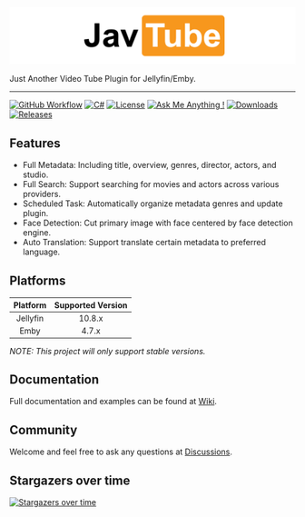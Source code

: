 ![logo](docs/wordmark.png)

Just Another Video Tube Plugin for Jellyfin/Emby.

---

[![GitHub Workflow](https://img.shields.io/github/workflow/status/javtube/jellyfin-plugin-javtube/.NET?logo=github)](https://github.com/javtube/jellyfin-plugin-javtube/actions)
[![C#](https://img.shields.io/badge/c%23-%23239120.svg?logo=c-sharp&logoColor=white)](https://github.com/javtube/jellyfin-plugin-javtube/blob/main/jellyfin-plugin-javtube.sln)
[![License](https://img.shields.io/github/license/javtube/jellyfin-plugin-javtube)](https://github.com/javtube/jellyfin-plugin-javtube/blob/main/LICENSE)
[![Ask Me Anything !](https://img.shields.io/badge/Ask%20me-anything-1abc9c.svg)](https://github.com/javtube/jellyfin-plugin-javtube/discussions)
[![Downloads](https://img.shields.io/github/downloads/javtube/jellyfin-plugin-javtube/total)](https://github.com/javtube/jellyfin-plugin-javtube)
[![Releases](https://img.shields.io/github/v/release/javtube/jellyfin-plugin-javtube)](https://github.com/javtube/jellyfin-plugin-javtube/releases)

## Features

- Full Metadata: Including title, overview, genres, director, actors, and studio.
- Full Search: Support searching for movies and actors across various providers.
- Scheduled Task: Automatically organize metadata genres and update plugin.
- Face Detection: Cut primary image with face centered by face detection engine.
- Auto Translation: Support translate certain metadata to preferred language.

## Platforms

| **Platform** | **Supported Version** |
|:------------:|:---------------------:|
|   Jellyfin   |        10.8.x         |
|     Emby     |         4.7.x         |

_NOTE: This project will only support stable versions._

## Documentation

Full documentation and examples can be found at [Wiki](https://github.com/javtube/jellyfin-plugin-javtube/wiki).

## Community

Welcome and feel free to ask any questions at [Discussions](https://github.com/javtube/jellyfin-plugin-javtube/discussions).

## Stargazers over time

[![Stargazers over time](https://starchart.cc/javtube/jellyfin-plugin-javtube.svg)](https://starchart.cc/javtube/jellyfin-plugin-javtube)
